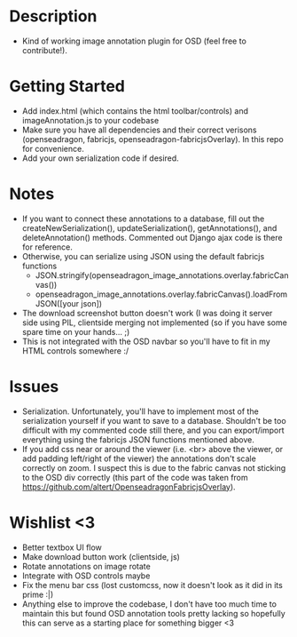 # Description
- Kind of working image annotation plugin for OSD (feel free to contribute!).

# Getting Started
- Add index.html (which contains the html toolbar/controls) and imageAnnotation.js to your codebase
- Make sure you have all dependencies and their correct verisons (openseadragon, fabricjs, openseadragon-fabricjsOverlay). In this repo for convenience.
- Add your own serialization code if desired. 

# Notes
- If you want to connect these annotations to a database, fill out the createNewSerialization(), updateSerialization(), getAnnotations(), and deleteAnnotation() methods. Commented out Django ajax code is there for reference.
- Otherwise, you can serialize using JSON using the default fabricjs functions
  - JSON.stringify(openseadragon_image_annotations.overlay.fabricCanvas())
  - openseadragon_image_annotations.overlay.fabricCanvas().loadFromJSON([your json])
- The download screenshot button doesn't work (I was doing it server side using PIL, clientside merging not implemented (so if you have some spare time on your hands... ;)
- This is not integrated with the OSD navbar so you'll have to fit in my HTML controls somewhere :/

# Issues
- Serialization. Unfortunately, you'll have to implement most of the serialization yourself if you want to save to a database. Shouldn't be too difficult with my commented code still there, and you can export/import everything using the fabricjs JSON functions mentioned above. 
- If you add css near or around the viewer (i.e. \<br> above the viewer, or add padding left/right of the viewer) the annotations don't scale correctly on zoom. I suspect this is due to the fabric canvas not sticking to the OSD div correctly (this part of the code was taken from https://github.com/altert/OpenseadragonFabricjsOverlay).

# Wishlist <3
- Better textbox UI flow
- Make download button work (clientside, js)
- Rotate annotations on image rotate
- Integrate with OSD controls maybe
- Fix the menu bar css (lost customcss, now it doesn't look as it did in its prime :|)
- Anything else to improve the codebase, I don't have too much time to maintain this but found OSD annotation tools pretty lacking so hopefully this can serve as a starting place for something bigger <3

